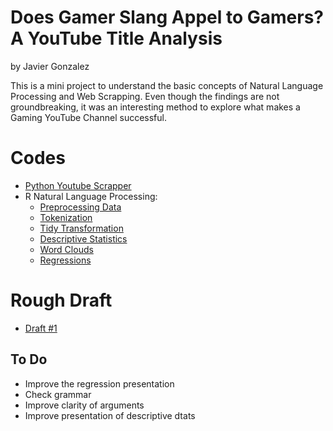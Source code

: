 # Does Gamer Slang Appel to Gamers? A YouTube Title Analysis
by Javier Gonzalez

This is a mini project to understand the basic concepts of Natural Language Processing and Web Scrapping. Even though the findings are not groundbreaking, it was an interesting method to explore what makes a Gaming YouTube Channel successful.

# Codes

- [Python Youtube Scrapper](https://github.com/jjgecon/Does-Gamer-Slang-Appeal-to-Gamers/blob/master/Codes/Youtube_Scrapper.py)
- R Natural Language Processing:
  * [Preprocessing Data](https://github.com/jjgecon/Does-Gamer-Slang-Appeal-to-Gamers/blob/master/Codes/1_Preprocesing_of_dataset.R)
  * [Tokenization](https://github.com/jjgecon/Does-Gamer-Slang-Appeal-to-Gamers/blob/master/Codes/2_Tokens_Cleaning.R)
  * [Tidy Transformation](https://github.com/jjgecon/Does-Gamer-Slang-Appeal-to-Gamers/blob/master/Codes/3_Tidy_Transformation.R)
  * [Descriptive Statistics](https://github.com/jjgecon/Does-Gamer-Slang-Appeal-to-Gamers/blob/master/Codes/Descriptive_Stats.R)
  * [Word Clouds](https://github.com/jjgecon/Does-Gamer-Slang-Appeal-to-Gamers/blob/master/Codes/Wordclouds_graphs.R)
  * [Regressions](https://github.com/jjgecon/Does-Gamer-Slang-Appeal-to-Gamers/blob/master/Codes/gametitles_relevance.R)
  
# Rough Draft 

-  [Draft #1](https://github.com/jjgecon/Does-Gamer-Slang-Appeal-to-Gamers/blob/master/Drafts/Draft1.md)

## To Do

- Improve the regression presentation
- Check grammar
- Improve clarity of arguments
- Improve presentation of descriptive dtats
